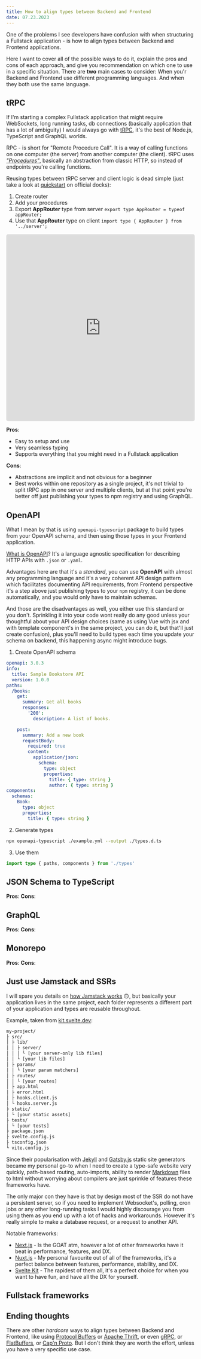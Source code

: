 ```yaml
---
title: How to align types between Backend and Frontend
date: 07.23.2023
---
```


One of the problems I see developers have confusion with when structuring a Fullstack application - is how to align types between Backend and Frontend applications.

Here I want to cover all of the possible ways to do it, explain the pros and cons of each approach, and give you recommendation on which one to use in a specific situation. There are **two** main cases to consider: When you'r Backend and Frontend use different programming languages. And when they both use the same language.

## tRPC

If I'm starting a complex Fullstack application that might require WebSockets, long running tasks, db connections (basically application that has a lot of ambiguity) I would always go with [tRPC](https://trpc.io/), it's the best of Node.js, TypeScript and GraphQL worlds.

RPC - is short for "Remote Procedure Call". It is a way of calling functions on one computer (the server) from another computer (the client). tRPC uses _["Procedures"](https://trpc.io/docs/concepts)_, basically an abstraction from classic HTTP, so instead of endpoints you're calling functions.

Reusing types between tRPC server and client logic is dead simple (just take a look at [quickstart](https://trpc.io/docs/quickstart) on official docks):

1. Create router
2. Add your procedures
3. Export **AppRouter** type from server `export type AppRouter = typeof appRouter;`
4. Use that **AppRouter** type on client `import type { AppRouter } from '../server';`

<iframe
    loading="lazy"  
    width="100%"
    height="500px"
    style="border-radius: 5px;"
    src="https://stackblitz.com/github/trpc/trpc/tree/main/examples/minimal?embed=1&amp;file=client%2Findex.ts&amp;file=server%2Findex.ts&amp;hideNavigation=1&amp;terminalHeight=1&amp;showSidebar=0&amp;view=editor"
    frameborder="0">
</iframe>

**Pros**:

* Easy to setup and use
* Very seamless typing
* Supports everything that you might need in a Fullstack application

**Cons**:

* Abstractions are implicit and not obvious for a beginner
* Best works within one repository as a single project, it's not trivial to split tRPC app in one server and multiple clients, but at that point you're better off just publishing your types to npm registry and using GraphQL.

## OpenAPI

What I mean by that is using `openapi-typescript` package to build types from your OpenAPI schema, and then using those types in your Frontend application.

[What is OpenAPI](https://www.openapis.org/what-is-openapi)? It's a language agnostic specification for describing HTTP APIs with `.json` or `.yaml`.

Advantages here are that it's a _standard_, you can use **OpenAPI** with almost any programming language and it's a very coherent API design pattern which facilitates documenting API requirements, from Frontend perspective it's a step above just publishing types to your `npm` registry, it can be done automatically, and you would only have to maintain schemas.

And those are the disadvantages as well, you either use this standard or you don't. Sprinkling it into your code wont really do any good unless your thoughtful about your API design choices (same as using Vue with jsx and with template component's in the same project, you can do it, but that'll just create confusion), plus you'll need to build types each time you update your schema on backend, this happening async might introduce bugs.

1. Create OpenAPI schema

```yml
openapi: 3.0.3
info:
  title: Sample Bookstore API
  version: 1.0.0
paths:
  /books:
    get:
      summary: Get all books
      responses:
        '200':
          description: A list of books.

    post:
      summary: Add a new book
      requestBody:
        required: true
        content:
          application/json:
            schema:
              type: object
              properties:
                title: { type: string }
                author: { type: string }
components:
  schemas:
    Book:
      type: object
      properties:
        title: { type: string }
```

2. Generate types

```bash
npx openapi-typescript ./example.yml --output ./types.d.ts
```

3. Use them

```ts
import type { paths, components } from './types'
```

## JSON Schema to TypeScript

**Pros**:
**Cons**:

## GraphQL

**Pros**:
**Cons**:

## Monorepo

**Pros**:
**Cons**:

## Just use Jamstack and SSRs

I will spare you details on [how Jamstack works](https://bejamas.io/blog/jamstack/) 🙃, but basically your application lives in the same project, each folder represents a different part of your application and types are reusable throughout.

Example, taken from [kit.svelte.dev](https://kit.svelte.dev/docs/project-structure):

```bash
my-project/
├ src/
│ ├ lib/
│ │ ├ server/
│ │ │ └ [your server-only lib files]
│ │ └ [your lib files]
│ ├ params/
│ │ └ [your param matchers]
│ ├ routes/
│ │ └ [your routes]
│ ├ app.html
│ ├ error.html
│ ├ hooks.client.js
│ └ hooks.server.js
├ static/
│ └ [your static assets]
├ tests/
│ └ [your tests]
├ package.json
├ svelte.config.js
├ tsconfig.json
└ vite.config.js
```

Since their popularisation with [Jekyll](https://jekyllrb.com/) and [Gatsby.js](http://gatsbyjs.org/) static site generators became my personal go-to when I need to create a type-safe website very quickly, path-based routing, auto-imports, ability to render [Markdown](https://content.nuxtjs.org/) files to html without worrying about compilers are just sprinkle of features these frameworks have.

The only major con they have is that by design most of the SSR do not have a persistent server, so if you need to implement Websocket's, polling, cron jobs or any other long-running tasks I would highly discourage you from using them as you end up with a lot of hacks and workarounds. However it's really simple to make a database request, or a request to another API.

Notable frameworks:

* [Next.js](https://nextjs.org/) - Is the GOAT atm, however a lot of other frameworks have it beat in performance, features, and DX.
* [Nuxt.js](https://nuxt.com/) - My personal favourite out of all of the frameworks, it's a perfect balance between features, performance, stability, and DX.
* [Svelte Kit](https://kit.svelte.dev/) - The rapidest of them all, it's a perfect choice for when you want to have fun, and have all the DX for yourself.

## Fullstack frameworks

<!-- Or a full stack framework like [Blitz.js](https://blitzjs.com/), or [t3.gg](https://create.t3.gg/), or [RedwoodJS](https://redwoodjs.com/), or  -->

## Ending thoughts

There are other _hardcore_ ways to align types between Backend and Frontend, like using [Protocol Buffers](https://developers.google.com/protocol-buffers) or [Apache Thrift](https://thrift.apache.org/), or even [gRPC](https://grpc.io/), or [FlatBuffers](https://google.github.io/flatbuffers/), or [Cap'n Proto](https://capnproto.org/). But I don't think they are worth the effort, unless you have a very specific use case.
